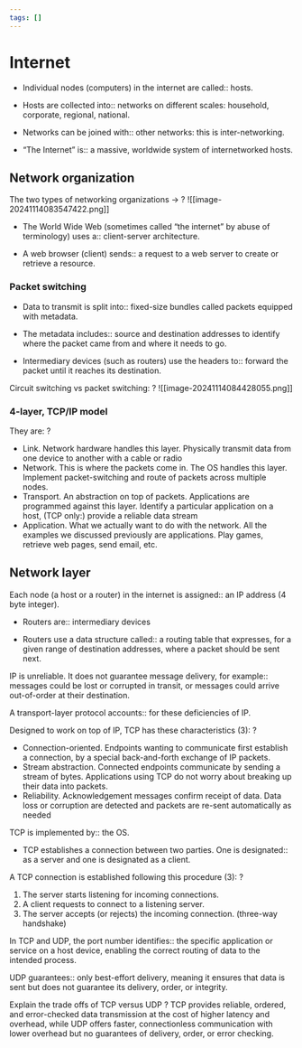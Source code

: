 ```yaml
---
tags: []
---
```

# Internet
- Individual nodes (computers) in the internet are called:: hosts.
<!--SR:!2024-12-17,19,250-->
- Hosts are collected into:: networks on different scales: household, corporate, regional, national.
<!--SR:!2024-12-21,22,250-->
- Networks can be joined with:: other networks: this is inter-networking.
<!--SR:!2024-12-09,14,230-->
- “The Internet” is:: a massive, worldwide system of internetworked hosts.
<!--SR:!2024-12-04,9,210-->

## Network organization

The two types of networking organizations $\rightarrow$
?
![[image-20241114083547422.png]]
<!--SR:!2024-12-08,13,230-->

- The World Wide Web (sometimes called “the internet” by abuse of terminology) uses a:: client-server architecture.
<!--SR:!2024-12-09,13,230-->
- A web browser (client) sends:: a request to a web server to create or retrieve a resource.
<!--SR:!2024-12-16,19,250-->


### Packet switching
- Data to transmit is split into:: fixed-size bundles called packets equipped with metadata.
<!--SR:!2024-12-24,24,250-->
- The metadata includes:: source and destination addresses to identify where the packet came from and where it needs to go.
<!--SR:!2024-12-24,25,250-->
- Intermediary devices (such as routers) use the headers to:: forward the packet until it reaches its destination.
<!--SR:!2024-12-04,10,230-->



Circuit switching vs packet switching:
?
![[image-20241114084428055.png]]
<!--SR:!2024-12-21,19,230-->


### 4-layer, TCP/IP model

They are:
?
- Link. Network hardware handles this layer. Physically transmit data from one device to another with a cable or radio
- Network. This is where the packets come in. The OS handles this layer. Implement packet-switching and route of packets across multiple nodes.
- Transport. An abstraction on top of packets. Applications are programmed against this layer. Identify a particular application on a host, (TCP only:) provide a reliable data stream
- Application. What we actually want to do with the network. All the examples we discussed previously are applications. Play games, retrieve web pages, send email, etc.
<!--SR:!2024-12-09,6,150-->

## Network layer
Each node (a host or a router) in the internet is assigned:: an IP address (4 byte integer).
<!--SR:!2024-12-16,18,250-->

- Routers are:: intermediary devices
<!--SR:!2024-12-04,8,190-->
- Routers use a data structure called:: a routing table that expresses, for a given range of destination addresses, where a packet should be sent next.
<!--SR:!2024-12-15,13,210-->

IP is unreliable. It does not guarantee message delivery, for example:: messages could be lost or corrupted in transit, or messages could arrive out-of-order at their destination.
<!--SR:!2024-12-12,14,230-->

A transport-layer protocol accounts:: for these deficiencies of IP.
<!--SR:!2024-12-10,10,210-->

Designed to work on top of IP, TCP has these characteristics (3):
?
- Connection-oriented. Endpoints wanting to communicate first establish a connection, by a special back-and-forth exchange of IP packets.
- Stream abstraction. Connected endpoints communicate by sending a stream of bytes. Applications using TCP do not worry about breaking up their data into packets.
- Reliability. Acknowledgement messages confirm receipt of data. Data loss or corruption are detected and packets are re-sent automatically as needed
<!--SR:!2024-12-04,1,130-->

TCP is implemented by:: the OS.
<!--SR:!2024-12-08,12,230-->

- TCP establishes a connection between two parties. One is designated:: as a server and one is designated as a client.
<!--SR:!2024-12-13,10,210-->

A TCP connection is established following this procedure (3):
?
1. The server starts listening for incoming connections.
2. A client requests to connect to a listening server.
3. The server accepts (or rejects) the incoming connection. (three-way handshake)
<!--SR:!2024-12-08,9,190-->

In TCP and UDP, the port number identifies:: the specific application or service on a host device, enabling the correct routing of data to the intended process.
<!--SR:!2024-12-09,14,240-->

UDP guarantees:: only best-effort delivery, meaning it ensures that data is sent but does not guarantee its delivery, order, or integrity.
<!--SR:!2024-12-06,4,160-->

Explain the trade offs of TCP versus UDP
?
TCP provides reliable, ordered, and error-checked data transmission at the cost of higher latency and overhead, while UDP offers faster, connectionless communication with lower overhead but no guarantees of delivery, order, or error checking.
<!--SR:!2024-12-06,6,180-->


